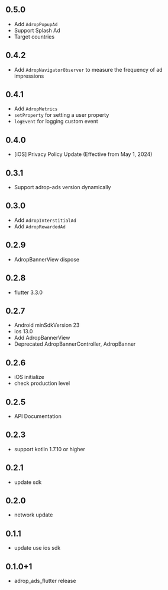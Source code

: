 ## 0.5.0
- Add `AdropPopupAd`
- Support Splash Ad
- Target countries

## 0.4.2
- Add `AdropNavigatorObserver` to measure the frequency of ad impressions

## 0.4.1
- Add `AdropMetrics`
- `setProperty` for setting a user property
- `logEvent` for logging custom event

## 0.4.0
- [iOS] Privacy Policy Update (Effective from May 1, 2024)

## 0.3.1
- Support adrop-ads version dynamically

## 0.3.0
- Add `AdropInterstitialAd`
- Add `AdropRewardedAd`

## 0.2.9
- AdropBannerView dispose

## 0.2.8
- flutter 3.3.0

## 0.2.7
- Android minSdkVersion 23
- ios 13.0
- Add AdropBannerView
- Deprecated AdropBannerController, AdropBanner

## 0.2.6
- iOS initialize
- check production level

## 0.2.5
- API Documentation

## 0.2.3
- support kotlin 1.7.10 or higher

## 0.2.1
- update sdk

## 0.2.0
- network update

## 0.1.1
- update use ios sdk 

## 0.1.0+1
- adrop_ads_flutter release
